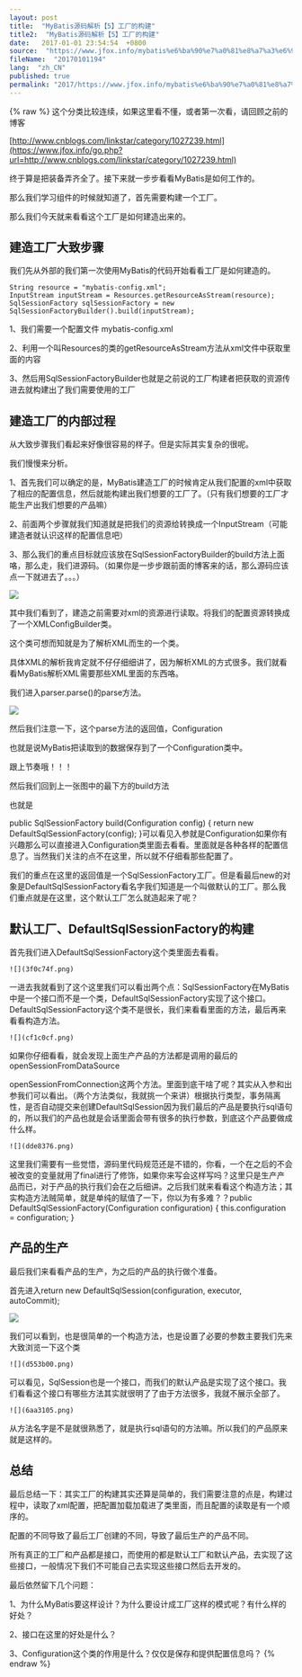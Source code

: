 ```yaml
---
layout: post
title:  "MyBatis源码解析【5】工厂的构建"
title2:  "MyBatis源码解析【5】工厂的构建"
date:   2017-01-01 23:54:54  +0800
source:  "https://www.jfox.info/mybatis%e6%ba%90%e7%a0%81%e8%a7%a3%e6%9e%905%e5%b7%a5%e5%8e%82%e7%9a%84%e6%9e%84%e5%bb%ba.html"
fileName:  "20170101194"
lang:  "zh_CN"
published: true
permalink: "2017/https://www.jfox.info/mybatis%e6%ba%90%e7%a0%81%e8%a7%a3%e6%9e%905%e5%b7%a5%e5%8e%82%e7%9a%84%e6%9e%84%e5%bb%ba.html"
---
```

{% raw %}
这个分类比较连续，如果这里看不懂，或者第一次看，请回顾之前的博客

[http://www.cnblogs.com/linkstar/category/1027239.html](https://www.jfox.info/go.php?url=http://www.cnblogs.com/linkstar/category/1027239.html)

终于算是把装备弄齐全了。接下来就一步步看看MyBatis是如何工作的。

那么我们学习组件的时候就知道了，首先需要构建一个工厂。

那么我们今天就来看看这个工厂是如何建造出来的。

## 建造工厂大致步骤

我们先从外部的我们第一次使用MyBatis的代码开始看看工厂是如何建造的。

    String resource = "mybatis-config.xml";
    InputStream inputStream = Resources.getResourceAsStream(resource);
    SqlSessionFactory sqlSessionFactory = new SqlSessionFactoryBuilder().build(inputStream);

1、我们需要一个配置文件 mybatis-config.xml

2、利用一个叫Resources的类的getResourceAsStream方法从xml文件中获取里面的内容

3、然后用SqlSessionFactoryBuilder也就是之前说的工厂构建者把获取的资源传进去就构建出了我们需要使用的工厂

## 建造工厂的内部过程

从大致步骤我们看起来好像很容易的样子。但是实际其实复杂的很呢。

我们慢慢来分析。

1、首先我们可以确定的是，MyBatis建造工厂的时候肯定从我们配置的xml中获取了相应的配置信息，然后就能构建出我们想要的工厂了。（只有我们想要的工厂才能生产出我们想要的产品嘛）

2、前面两个步骤就我们知道就是把我们的资源给转换成一个InputStream（可能建造者就认识这样的配置信息吧）

3、那么我们的重点目标就应该放在SqlSessionFactoryBuilder的build方法上面咯，那么走，我们进源码。（如果你是一步步跟前面的博客来的话，那么源码应该点一下就进去了。。。）

![](5c0eb14.png)

其中我们看到了，建造之前需要对xml的资源进行读取。将我们的配置资源转换成了一个XMLConfigBuilder类。

这个类可想而知就是为了解析XML而生的一个类。

具体XML的解析我肯定就不仔仔细细讲了，因为解析XML的方式很多。我们就看看MyBatis解析XML需要那些XML里面的东西咯。

我们进入parser.parse()的parse方法。

![](aedc7ff.png)

然后我们注意一下，这个parse方法的返回值，Configuration

也就是说MyBatis把读取到的数据保存到了一个Configuration类中。

跟上节奏哦！！！

然后我们回到上一张图中的最下方的build方法

也就是

public SqlSessionFactory build(Configuration config) {
return new DefaultSqlSessionFactory(config);
}可以看见入参就是Configuration如果你有兴趣那么可以直接进入Configuration类里面去看看。里面就是各种各样的配置信息了。当然我们关注的点不在这里，所以就不仔细看那些配置了。

     

我们的重点在这里的返回值是一个SqlSessionFactory工厂。但是看最后new的对象是DefaultSqlSessionFactory看名字我们知道是一个叫做默认的工厂。那么我们重点就是在这里，这个默认工厂怎么就造起来了呢？

     

## 默认工厂、DefaultSqlSessionFactory的构建

首先我们进入DefaultSqlSessionFactory这个类里面去看看。

    ![](3f0c74f.png)

一进去我就看到了这个这里我们可以看出两个点：SqlSessionFactory在MyBatis中是一个接口而不是一个类，DefaultSqlSessionFactory实现了这个接口。DefaultSqlSessionFactory这个类不是很长，我们来看看里面的方法，最后再来看看构造方法。

    ![](cf1c0cf.png)

 如果你仔细看看，就会发现上面生产产品的方法都是调用的最后的openSessionFromDataSource

openSessionFromConnection这两个方法。里面到底干啥了呢？其实从入参和出参我们可以看出。（两个方法类似，我就挑一个来讲）根据执行类型，事务隔离性，是否自动提交来创建DefaultSqlSession因为我们最后的产品是要执行sql语句的，所以我们的产品也就是会话里面会带有很多的执行参数，到底这个产品要做成什么样。

    ![](dde8376.png)

这里我们需要有一些觉悟，源码里代码规范还是不错的，你看，一个在之后的不会被改变的变量就用了final进行了修饰，如果你来写会这样写吗？这里只是生产产品而已，对于产品的执行我们会在之后细讲。之后我们就来看看这个构造方法；其实构造方法贼简单，就是单纯的赋值了一下，你以为有多难？？public DefaultSqlSessionFactory(Configuration configuration) {
this.configuration = configuration;
}

     

## 产品的生产

最后我们来看看产品的生产，为之后的产品的执行做个准备。

首先进入return new DefaultSqlSession(configuration, executor, autoCommit);

![](0a08ae0.png)

我们可以看到，也是很简单的一个构造方法，也是设置了必要的参数主要我们先来大致浏览一下这个类

    ![](d553b00.png)

可以看见，SqlSession也是一个接口，而我们的默认产品是实现了这个接口。我们看看这个接口有哪些方法其实就很明了了由于方法很多，我就不展示全部了。

    ![](6aa3105.png)

从方法名字是不是就很熟悉了，就是执行sql语句的方法嘛。所以我们的产品原来就是这样的。

     

## 总结

最后总结一下：其实工厂的构建其实还算是简单的，我们需要注意的点是，构建过程中，读取了xml配置，把配置加载加载进了类里面，而且配置的读取是有一个顺序的。

配置的不同导致了最后工厂创建的不同，导致了最后生产的产品不同。

所有真正的工厂和产品都是接口，而使用的都是默认工厂和默认产品，去实现了这些接口，一般情况下我们不可能自己去实现这些接口然后去开发的。

最后依然留下几个问题：

1、为什么MyBatis要这样设计？为什么要设计成工厂这样的模式呢？有什么样的好处？

2、接口在这里的好处是什么？

3、Configuration这个类的作用是什么？仅仅是保存和提供配置信息吗？
{% endraw %}
